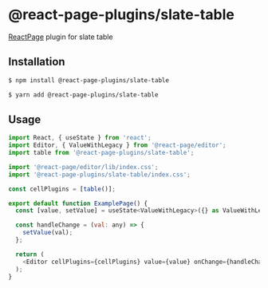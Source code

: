 # @react-page-plugins/slate-table

[ReactPage](https://github.com/react-page/react-page) plugin for slate table

## Installation

```sh
$ npm install @react-page-plugins/slate-table
```

```sh
$ yarn add @react-page-plugins/slate-table
```

## Usage

```js
import React, { useState } from 'react';
import Editor, { ValueWithLegacy } from '@react-page/editor';
import table from '@react-page-plugins/slate-table';

import '@react-page/editor/lib/index.css';
import '@react-page-plugins/slate-table/index.css';

const cellPlugins = [table()];

export default function ExamplePage() {
  const [value, setValue] = useState<ValueWithLegacy>({} as ValueWithLegacy);

  const handleChange = (val: any) => {
    setValue(val);
  };

  return (
    <Editor cellPlugins={cellPlugins} value={value} onChange={handleChange} />
  );
}
```
